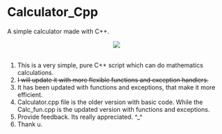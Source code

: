 # Calculator_Cpp
A simple calculator made with C++.
<p align="center">
  <img src="https://forthebadge.com/images/badges/made-with-c-plus-plus.svg" />
<br><br></p>

1. This is a very simple, pure C++ script which can do mathematics calculations.
2. ~~I will update it with more flexible functions and exception handlers.~~
3. It has been updated with functions and exceptions, that make it more efficient.
4. Calculator.cpp file is the older version with basic code. While the Calc_fun.cpp is the updated version with functions and exceptions.
5. Provide feedback. Its really appreciated. ^_^
6. Thank u.
